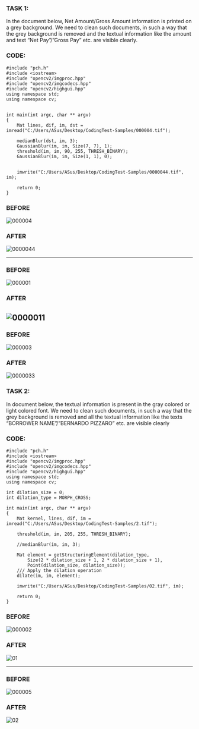 ### **TASK 1:**
In the document below, Net Amount/Gross Amount information is printed on a grey
background. We need to clean such documents, in such a way that the grey background
is removed and the textual information like the amount and text “Net Pay”/”Gross Pay”
etc. are visible clearly.

### **CODE:**

```
#include "pch.h"
#include <iostream>
#include "opencv2/imgproc.hpp"
#include "opencv2/imgcodecs.hpp"
#include "opencv2/highgui.hpp"
using namespace std;
using namespace cv;


int main(int argc, char ** argv)
{
	Mat lines, dif, im, dst = imread("C:/Users/ASus/Desktop/CodingTest-Samples/000004.tif");

	medianBlur(dst, im, 3);
	GaussianBlur(im, im, Size(7, 7), 1);
	threshold(im, im, 90, 255, THRESH_BINARY);
	GaussianBlur(im, im, Size(1, 1), 0);


	imwrite("C:/Users/ASus/Desktop/CodingTest-Samples/0000044.tif", im);
	
	return 0;
}

````


### **BEFORE**

![000004](https://user-images.githubusercontent.com/29340078/66316127-c29f7980-e91f-11e9-87fb-046e70ebd726.jpg)

### **AFTER**

![0000044](https://user-images.githubusercontent.com/29340078/66316274-0f835000-e920-11e9-886f-180b1d09b2f8.jpg)

----------------------------------------------------------------------------------------------------------

### **BEFORE**

![000001](https://user-images.githubusercontent.com/29340078/66316129-c3381000-e91f-11e9-891a-132316157c6a.jpg)

### **AFTER**

![0000011](https://user-images.githubusercontent.com/29340078/66316221-f084be00-e91f-11e9-85f2-2eea7b94f000.jpg)
----------------------------------------------------------------------------------------------------------
### **BEFORE**

![000003](https://user-images.githubusercontent.com/29340078/66316132-c3d0a680-e91f-11e9-80cc-2d4524ed0e80.jpg)

### **AFTER**
![0000033](https://user-images.githubusercontent.com/29340078/66316262-08f4d880-e920-11e9-9840-92054e2c8312.jpg)



### **TASK 2:**
In document below, the textual information is present in the gray colored or light colored
font. We need to clean such documents, in such a way that the grey background is
removed and all the textual information like the texts “BORROWER
NAME”/”BERNARDO PIZZARO” etc. are visible clearly


### **CODE:**

```
#include "pch.h"
#include <iostream>
#include "opencv2/imgproc.hpp"
#include "opencv2/imgcodecs.hpp"
#include "opencv2/highgui.hpp"
using namespace std;
using namespace cv;

int dilation_size = 0;
int dilation_type = MORPH_CROSS;

int main(int argc, char ** argv)
{
	Mat kernel, lines, dif, im = imread("C:/Users/ASus/Desktop/CodingTest-Samples/2.tif");
	
	threshold(im, im, 205, 255, THRESH_BINARY);
	
	//medianBlur(im, im, 3);

	Mat element = getStructuringElement(dilation_type,
		Size(2 * dilation_size + 1, 2 * dilation_size + 1),
		Point(dilation_size, dilation_size));
	/// Apply the dilation operation
	dilate(im, im, element);
	
	imwrite("C:/Users/ASus/Desktop/CodingTest-Samples/02.tif", im);
	
	return 0;
}

```
### **BEFORE**

![000002](https://user-images.githubusercontent.com/29340078/66316708-db5c5f00-e920-11e9-8186-3051c517e8a6.jpg)

### **AFTER**

![01](https://user-images.githubusercontent.com/29340078/66318438-fc727f00-e923-11e9-8450-f88bf9d1d438.jpg)

----------------------------------------------------------------------------------------------------------

### **BEFORE**

![000005](https://user-images.githubusercontent.com/29340078/66316800-fc24b480-e920-11e9-880d-f869c3441462.jpg)

### **AFTER**

![02](https://user-images.githubusercontent.com/29340078/66318446-00060600-e924-11e9-8113-570ab269457a.jpg)
